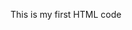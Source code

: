 <html>
  <head>
    <title> HTML code </title>
    <body>
      <p> This is my first HTML code</p>
    </body>
  </head>
</html>
